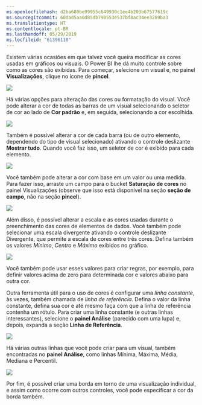 ```yaml
---
ms.openlocfilehash: d2ba689be99955c649930c1ee4b203b67577619c
ms.sourcegitcommit: 60dad5aa0d85db790553e537bf8ac34ee3289ba3
ms.translationtype: HT
ms.contentlocale: pt-BR
ms.lasthandoff: 05/29/2019
ms.locfileid: "61396110"
---
```

Existem várias ocasiões em que talvez você queira modificar as cores usadas em gráficos ou visuais. O Power BI lhe dá muito controle sobre como as cores são exibidas. Para começar, selecione um visual e, no painel **Visualizações**, clique no ícone de **pincel**.

![](media/3-9a-modifying-colors/3-9a_1.png)

Há várias opções para alteração das cores ou formatação do visual. Você pode alterar a cor de todas as barras de um visual selecionando o seletor de cor ao lado de **Cor padrão** e, em seguida, selecionando a cor escolhida.

![](media/3-9a-modifying-colors/3-9a_2.png)

Também é possível alterar a cor de cada barra (ou de outro elemento, dependendo do tipo de visual selecionado) ativando o controle deslizante **Mostrar tudo**. Quando você faz isso, um seletor de cor é exibido para cada elemento.

![](media/3-9a-modifying-colors/3-9a_3.png)

Você também pode alterar a cor com base em um valor ou uma medida. Para fazer isso, arraste um campo para o bucket **Saturação de cores** no painel Visualizações (observe que isso está disponível na seção **seção de campo**, não na seção **pincel**).

![](media/3-9a-modifying-colors/3-9a_4.png)

Além disso, é possível alterar a escala e as cores usadas durante o preenchimento das cores de elementos de dados. Você também pode selecionar uma escala divergente ativando o controle deslizante Divergente, que permite a escala de cores entre três cores. Defina também os valores *Mínimo*, *Centro* e *Máximo* exibidos no gráfico.

![](media/3-9a-modifying-colors/3-9a_5.png)

Você também pode usar esses valores para criar regras, por exemplo, para definir valores acima de zero para determinada cor e valores abaixo para outra cor.

Outra ferramenta útil para o uso de cores é configurar uma *linha constante*, às vezes, também chamada de *linha de referência*. Defina o valor da linha constante, defina sua cor e até mesmo faça com que a linha de referência contenha um rótulo. Para criar uma linha constante (e outras linhas interessantes), selecione o **painel Análise** (parecido com uma lupa) e, depois, expanda a seção **Linha de Referência**.

![](media/3-9a-modifying-colors/3-9a_6.png)

Há várias outras linhas que você pode criar para um visual, também encontradas no **painel Análise**, como linhas Mínima, Máxima, Média, Mediana e Percentil.

![](media/3-9a-modifying-colors/3-9a_7.png)

Por fim, é possível criar uma borda em torno de uma visualização individual, e assim como ocorre com outros controles, você pode especificar a cor da borda também.

